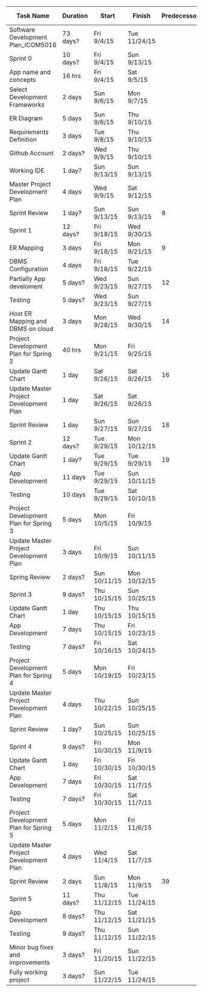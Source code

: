 |Task Name	|Duration|	Start|	Finish	|Predecessors	|Resource Names|
|-----------|--------|-------|----------|-------------|--------------|
|Software Development Plan_ICOM5016|	73 days?|	Fri 9/4/15	|Tue 11/24/15|
  | Sprint 0|	10 days?	|Fri 9/4/15	|Sun 9/13/15|
|App name and concepts|16 hrs|Fri 9/4/15|Sat 9/5/15||All|
|Select Development Frameworks|2 days|Sun 9/6/15|Mon 9/7/15||All
|ER Diagram|5 days|Sun 9/6/15|Thu 9/10/15||Anthony Slaughter
|Requirements Definition|3 days|Tue 9/8/15|Thu 9/10/15||Carlos Rosario
|Github Account|2 days?|Wed 9/9/15|Thu 9/10/15||Rafael Feliciano
|Working IDE|1 day?|Sun 9/13/15|Sun 9/13/15||All
|Master Project Development Plan|4 days|Wed 9/9/15|Sat 9/12/15||Anthony Slaughter
|Sprint Review|1 day?|Sun 9/13/15|Sun 9/13/15|8|All
|Sprint 1|12 days?|Fri 9/18/15|Wed 9/30/15||
|ER Mapping|3 days|Fri 9/18/15|Mon 9/21/15|9|All
|DBMS Configuration|4 days|Fri 9/18/15|Tue 9/22/15||All
| Partially App develoment|5 days?|Wed 9/23/15|Sun 9/27/15|12|All
|Testing|5 days?|Wed 9/23/15|Sun 9/27/15||Anthony Slaughter
|Host ER Mapping and DBMS on cloud|3 days|Mon 9/28/15|Wed 9/30/15|14|Rafael Feliciano
| Project Development Plan for Spring 2|40 hrs|Mon 9/21/15|Fri 9/25/15||Carlos Rosario
|Update Gantt Chart|1 day|Sat 9/26/15|Sat 9/26/15|16|Anthony Slaughter
| Update Master Project Development Plan|1 day|Sat 9/26/15|Sat 9/26/15||Anthony Slaughter
| Sprint Review|1 day|Sun 9/27/15|Sun 9/27/15|18|All
|Sprint 2|12 days?|Tue 9/29/15|Mon 10/12/15||
|Update Gantt Chart|1 day?|Tue 9/29/15|Tue 9/29/15|19|Anthony Slaughter
|App Development|11 days|Tue 9/29/15|Sun 10/11/15||All
| Testing|10 days|Tue 9/29/15|Sat 10/10/15||Anthony Slaughter
|Project Development Plan for Spring 3|5 days|Mon 10/5/15|Fri 10/9/15||Carlos Rosario
| Update Master Project Development Plan|3 days|Fri 10/9/15|Sun 10/11/15||Rafael Feliciano
|Spring Review|2 days?|Sun 10/11/15|Mon 10/12/15||All
|Sprint 3|9 days?|Thu 10/15/15|Sun 10/25/15||
| Update Gantt Chart|1 day|Thu 10/15/15|Thu 10/15/15||Anthony Slaughter
| App Development|7 days|Thu 10/15/15|Fri 10/23/15||All
|  Testing|7 days?|Fri 10/16/15|Sat 10/24/15||Anthony Slaughter
| Project Development Plan for Spring 4|5 days|Mon 10/19/15|Fri 10/23/15||Carlos Rosario
| Update Master Project Development Plan|4 days|Thu 10/22/15|Sun 10/25/15||Rafael Feliciano
| Sprint Review|1 day?|Sun 10/25/15|Sun 10/25/15||All
|Sprint 4|9 days?|Fri 10/30/15|Mon 11/9/15||
| Update Gantt Chart|1 day|Fri 10/30/15|Fri 10/30/15||Anthony Slaughter
| App Development|7 days|Fri 10/30/15|Sat 11/7/15||All
| Testing|7 days?|Fri 10/30/15|Sat 11/7/15||Anthony Slaughter
| Project Development Plan for Spring 5|5 days|Mon 11/2/15|Fri 11/6/15||Carlos Rosario
| Update Master Project Development Plan|4 days|Wed 11/4/15|Sat 11/7/15||Rafael Feliciano
|Sprint Review|2 days|Sun 11/8/15|Mon 11/9/15|39|All
|Sprint 5|11 days?|Thu 11/12/15|Tue 11/24/15||
| App Development|8 days?|Thu 11/12/15|Sat 11/21/15||All
| Testing|9 days?|Thu 11/12/15|Sun 11/22/15||All
|Minor bug fixes and improvements|3 days?|Fri 11/20/15|Sun 11/22/15||All
|Fully working project|3 days?|Sun 11/22/15|Tue 11/24/15||All
